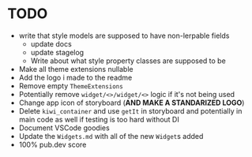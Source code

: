 # TODO

- write that style models are supposed to have non-lerpable fields
  - update docs
  - update stagelog
  - Write about what style property classes are supposed to be
- Make all theme extensions nullable
- Add the logo i made to the readme
- Remove empty `ThemeExtensions`
- Potentially remove `widget/<>/widget/<>` logic if it's not being used
- Change app icon of storyboard (**AND MAKE A STANDARIZED LOGO**)
- Delete `kiwi_container` and use `getIt` in storyboard and potentially in main code as well if testing is too hard without DI
- Document VSCode goodies
- Update the `Widgets.md` with all of the new `Widget`s added
- 100% pub.dev score
